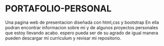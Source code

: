 # PORTAFOLIO-PERSONAL 
Una pagina web de presentacion diseñada con html,css y bootstrap 
En ella podran encontrar informacion sobre mi y de algunos proyectos personales que estoy llevando acabo.
espero pueda ser de su agrado de igual manera pueden descargar mi curriculum y revisar mi repositorio. 
